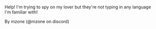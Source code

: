 Help! I'm trying to spy on my lover but they're not typing in any language I'm familiar with!

By mzone (@mzone on discord)
